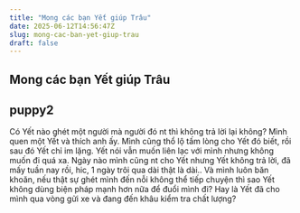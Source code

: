 ```yaml
---
title: "Mong các bạn Yết giúp Trâu"
date: 2025-06-12T14:56:47Z
slug: mong-cac-ban-yet-giup-trau
draft: false
---
```


## Mong các bạn Yết giúp Trâu

## puppy2

Có Yết nào ghét một người mà người đó nt thì không trả lời lại không? Mình quen một Yết và thích anh ấy. Mình cũng thổ lộ tấm lòng cho Yết đó biết, rồi sau đó Yết chỉ im lặng. Yết nói vẫn muốn liên lạc với mình nhưng không muốn đi quá xa. Ngày nào mình cũng nt cho Yết nhưng Yết không trả lời, đã mấy tuần nay rồi, hic, 1 ngày trôi qua dài thật là dài.. Và mình luôn băn khoăn, nếu thật sự ghét mình đến nỗi không thể tiếp chuyện thì sao Yết không dùng biện pháp mạnh hơn nữa để đuổi mình đi? Hay là Yết đã cho mình qua vòng gửi xe và đang đến khâu kiểm tra chất lượng?